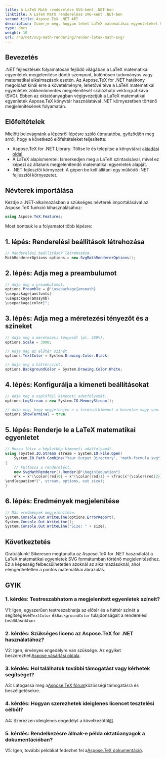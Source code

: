 ```yaml
---
title: A LaTeX Math renderelése SVG-ként .NET-ben
linktitle: A LaTeX Math renderelése SVG-ként .NET-ben
second_title: Aspose.TeX .NET API
description: Ismerje meg, hogyan lehet LaTeX matematikai egyenleteket SVG-ként renderelni .NET-ben az Aspose.TeX használatával. Lépésről lépésre szóló útmutató testreszabható lehetőségekkel a precíz matematikai ábrázoláshoz.
type: docs
weight: 10
url: /hu/net/svg-math-rendering/render-latex-math-svg/
---
```

## Bevezetés

.NET fejlesztések folyamatosan fejlődő világában a LaTeX matematikai egyenletek megjelenítése döntő szempont, különösen tudományos vagy matematikai alkalmazások esetén. Az Aspose.TeX for .NET hatékony megoldást kínál erre a követelményre, lehetővé téve a LaTeX matematikai egyenletek zökkenőmentes megjelenítését skálázható vektorgrafikává (SVG). Ebben az oktatóanyagban végigvezetjük a LaTeX matematikai egyenletek Aspose.TeX könyvtár használatával .NET környezetben történő megjelenítésének folyamatán.

## Előfeltételek

Mielőtt belevágnánk a lépésről lépésre szóló útmutatóba, győződjön meg arról, hogy a következő előfeltételeket teljesítette:

-  Aspose.TeX for .NET Library: Töltse le és telepítse a könyvtárat a[kiadási oldal](https://releases.aspose.com/tex/net/).
- A LaTeX alapismeretei: Ismerkedjen meg a LaTeX szintaxisával, mivel ez képezi az általunk megjelenítendő matematikai egyenletek alapját.
- .NET fejlesztői környezet: A gépen be kell állítani egy működő .NET fejlesztői környezetet.

## Névterek importálása

Kezdje a .NET-alkalmazásban a szükséges névterek importálásával az Aspose.TeX funkció kihasználásához:

```csharp
using Aspose.TeX.Features;
```

Most bontsuk le a folyamatot több lépésre:

## 1. lépés: Renderelési beállítások létrehozása

```csharp
// Renderelési beállítások létrehozása.
MathRendererOptions options = new SvgMathRendererOptions();
```

## 2. lépés: Adja meg a preambulumot

```csharp
// Adja meg a preambulumot.
options.Preamble = @"\usepackage{amsmath}
\usepackage{amsfonts}
\usepackage{amssymb}
\usepackage{color}";
```

## 3. lépés: Adja meg a méretezési tényezőt és a színeket

```csharp
// Adja meg a méretezési tényezőt (pl. 300%).
options.Scale = 3000;

// Adja meg az előtér színét.
options.TextColor = System.Drawing.Color.Black;

// Adja meg a háttérszínt.
options.BackgroundColor = System.Drawing.Color.White;
```

## 4. lépés: Konfigurálja a kimeneti beállításokat

```csharp
// Adja meg a naplófájl kimeneti adatfolyamát.
options.LogStream = new System.IO.MemoryStream();

// Adja meg, hogy megjelenjen-e a terminálkimenet a konzolon vagy sem.
options.ShowTerminal = true;
```

## 5. lépés: Renderje le a LaTeX matematikai egyenletet

```csharp
// Hozza létre a képletkép kimeneti adatfolyamát.
using (System.IO.Stream stream = System.IO.File.Open(
    System.IO.Path.Combine("Your Output Directory", "math-formula.svg"), System.IO.FileMode.Create))
{
    // Futtassa a renderelést.
    new SvgMathRenderer().Render(@"\begin{equation*}
    e^x = x^{\color{red}0} + x^{\color{red}1} + \frac{x^{\color{red}2}}{2} + \frac{x^{\color{red}3}}{6} + \cdots = \sum_{n\geq 0} \frac{x^{\color{red}n}}{n!}
\end{equation*}", stream, options, out size);
}
```

## 6. lépés: Eredmények megjelenítése

```csharp
// Más eredmények megjelenítése.
System.Console.Out.WriteLine(options.ErrorReport);
System.Console.Out.WriteLine();
System.Console.Out.WriteLine("Size: " + size);
```

## Következtetés

Gratulálunk! Sikeresen megtanulta az Aspose.TeX for .NET használatát a LaTeX matematikai egyenletek SVG formátumban történő megjelenítéséhez. Ez a képesség felbecsülhetetlen azoknál az alkalmazásoknál, ahol elengedhetetlen a pontos matematikai ábrázolás.

## GYIK

### 1. kérdés: Testreszabhatom a megjelenített egyenletek színeit?

 V1: Igen, egyszerűen testreszabhatja az előtér és a háttér színét a segítségével`TextColor` és`BackgroundColor` tulajdonságait a renderelési beállításokban.

### 2. kérdés: Szükséges licenc az Aspose.TeX for .NET használatához?

 V2: Igen, érvényes engedélyre van szüksége. Az egyiket beszerezheti[Aspose vásárlási oldala](https://purchase.aspose.com/buy).

### 3. kérdés: Hol találhatok további támogatást vagy kérhetek segítséget?

 A3: Látogassa meg a[Aspose.TeX fórum](https://forum.aspose.com/c/tex/47)közösségi támogatásra és beszélgetésekre.

### 4. kérdés: Hogyan szerezhetek ideiglenes licencet tesztelési célból?

 A4: Szerezzen ideiglenes engedélyt a következőtől[itt](https://purchase.aspose.com/temporary-license/).

### 5. kérdés: Rendelkezésre állnak-e példa oktatóanyagok a dokumentációban?

 V5: Igen, további példákat fedezhet fel a[Aspose.TeX dokumentáció](https://reference.aspose.com/tex/net/).
